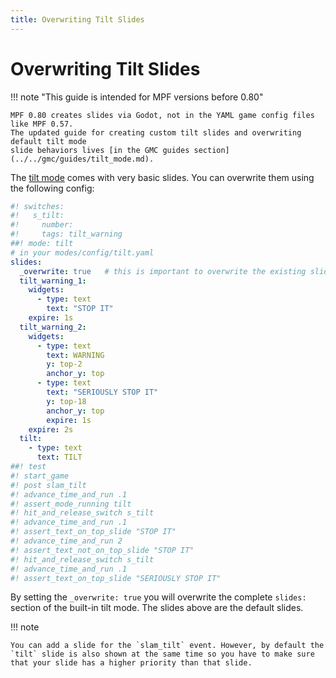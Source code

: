 ```yaml
---
title: Overwriting Tilt Slides
---
```


# Overwriting Tilt Slides

!!! note "This guide is intended for MPF versions before 0.80"

    MPF 0.80 creates slides via Godot, not in the YAML game config files like MPF 0.57.
    The updated guide for creating custom tilt slides and overwriting default tilt mode
    slide behaviors lives [in the GMC guides section](../../gmc/guides/tilt_mode.md).

The [tilt mode](../../index.md) comes with very
basic slides. You can overwrite them using the following config:

``` yaml
#! switches:
#!   s_tilt:
#!     number:
#!     tags: tilt_warning
##! mode: tilt
# in your modes/config/tilt.yaml
slides:
  _overwrite: true   # this is important to overwrite the existing slides
  tilt_warning_1:
    widgets:
      - type: text
        text: "STOP IT"
    expire: 1s
  tilt_warning_2:
    widgets:
      - type: text
        text: WARNING
        y: top-2
        anchor_y: top
      - type: text
        text: "SERIOUSLY STOP IT"
        y: top-18
        anchor_y: top
        expire: 1s
    expire: 2s
  tilt:
    - type: text
      text: TILT
##! test
#! start_game
#! post slam_tilt
#! advance_time_and_run .1
#! assert_mode_running tilt
#! hit_and_release_switch s_tilt
#! advance_time_and_run .1
#! assert_text_on_top_slide "STOP IT"
#! advance_time_and_run 2
#! assert_text_not_on_top_slide "STOP IT"
#! hit_and_release_switch s_tilt
#! advance_time_and_run .1
#! assert_text_on_top_slide "SERIOUSLY STOP IT"
```

By setting the `_overwrite: true` you will overwrite the complete
`slides:` section of the built-in tilt mode. The slides above are the
default slides.

!!! note

    You can add a slide for the `slam_tilt` event. However, by default the
    `tilt` slide is also shown at the same time so you have to make sure
    that your slide has a higher priority than that slide.
